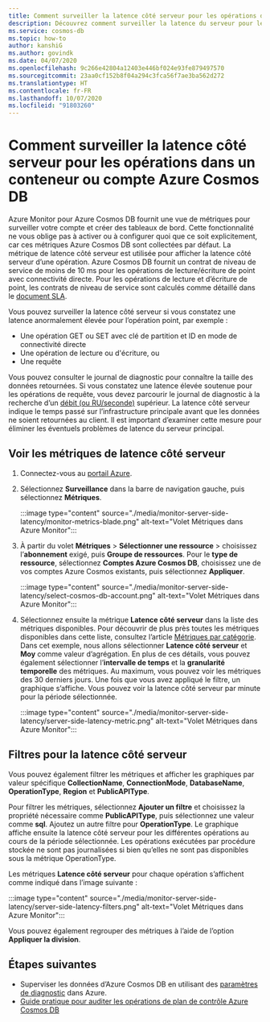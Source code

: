 ```yaml
---
title: Comment surveiller la latence côté serveur pour les opérations dans Azure Cosmos DB
description: Découvrez comment surveiller la latence du serveur pour les opérations dans un compte ou conteneur Azure Cosmos DB. Les propriétaires d’un compte Azure Cosmos DB peuvent comprendre les problèmes de latence côté serveur avec vos comptes Azure Cosmos.
ms.service: cosmos-db
ms.topic: how-to
author: kanshiG
ms.author: govindk
ms.date: 04/07/2020
ms.openlocfilehash: 9c266e42804a12403e446bf024e93fe879497570
ms.sourcegitcommit: 23aa0cf152b8f04a294c3fca56f7ae3ba562d272
ms.translationtype: HT
ms.contentlocale: fr-FR
ms.lasthandoff: 10/07/2020
ms.locfileid: "91803260"
---
```

# <a name="how-to-monitor-the-server-side-latency-for-operations-in-an-azure-cosmos-db-container-or-account"></a>Comment surveiller la latence côté serveur pour les opérations dans un conteneur ou compte Azure Cosmos DB

Azure Monitor pour Azure Cosmos DB fournit une vue de métriques pour surveiller votre compte et créer des tableaux de bord. Cette fonctionnalité ne vous oblige pas à activer ou à configurer quoi que ce soit explicitement, car ces métriques Azure Cosmos DB sont collectées par défaut. La métrique de latence côté serveur est utilisée pour afficher la latence côté serveur d’une opération. Azure Cosmos DB fournit un contrat de niveau de service de moins de 10 ms pour les opérations de lecture/écriture de point avec connectivité directe. Pour les opérations de lecture et d’écriture de point, les contrats de niveau de service sont calculés comme détaillé dans le [document SLA](https://azure.microsoft.com/support/legal/sla/cosmos-db/v1_3/).

Vous pouvez surveiller la latence côté serveur si vous constatez une latence anormalement élevée pour l’opération point, par exemple :

* Une opération GET ou SET avec clé de partition et ID en mode de connectivité directe
* Une opération de lecture ou d'écriture, ou
* Une requête

Vous pouvez consulter le journal de diagnostic pour connaître la taille des données retournées. Si vous constatez une latence élevée soutenue pour les opérations de requête, vous devez parcourir le journal de diagnostic à la recherche d’un [débit (ou RU/seconde)](cosmosdb-monitor-resource-logs.md#diagnostic-queries) supérieur. La latence côté serveur indique le temps passé sur l’infrastructure principale avant que les données ne soient retournées au client. Il est important d’examiner cette mesure pour éliminer les éventuels problèmes de latence du serveur principal.

## <a name="view-the-server-side-latency-metric"></a>Voir les métriques de latence côté serveur

1. Connectez-vous au [portail Azure](https://portal.azure.com/).

1. Sélectionnez **Surveillance** dans la barre de navigation gauche, puis sélectionnez **Métriques**.

   :::image type="content" source="./media/monitor-server-side-latency/monitor-metrics-blade.png" alt-text="Volet Métriques dans Azure Monitor":::

1. À partir du volet **Métriques** > **Sélectionner une ressource** > choisissez l’**abonnement** exigé, puis **Groupe de ressources**. Pour le **type de ressource**, sélectionnez **Comptes Azure Cosmos DB**, choisissez une de vos comptes Azure Cosmos existants, puis sélectionnez **Appliquer**.
   
   :::image type="content" source="./media/monitor-server-side-latency/select-cosmos-db-account.png" alt-text="Volet Métriques dans Azure Monitor":::

1. Sélectionnez ensuite la métrique **Latence côté serveur** dans la liste des métriques disponibles. Pour découvrir de plus près toutes les métriques disponibles dans cette liste, consultez l’article [Métriques par catégorie](monitor-cosmos-db-reference.md). Dans cet exemple, nous allons sélectionner **Latence côté serveur** et **Moy** comme valeur d’agrégation. En plus de ces détails, vous pouvez également sélectionner l’**intervalle de temps** et la **granularité temporelle** des métriques. Au maximum, vous pouvez voir les métriques des 30 derniers jours.  Une fois que vous avez appliqué le filtre, un graphique s’affiche. Vous pouvez voir la latence côté serveur par minute pour la période sélectionnée.  

   :::image type="content" source="./media/monitor-server-side-latency/server-side-latency-metric.png" alt-text="Volet Métriques dans Azure Monitor":::

## <a name="filters-for-server-side-latency"></a>Filtres pour la latence côté serveur

Vous pouvez également filtrer les métriques et afficher les graphiques par valeur spécifique **CollectionName**, **ConnectionMode**, **DatabaseName**, **OperationType**, **Region** et **PublicAPIType**. 

Pour filtrer les métriques, sélectionnez **Ajouter un filtre** et choisissez la propriété nécessaire comme **PublicAPIType**, puis sélectionnez une valeur comme **sql**. Ajoutez un autre filtre pour **OperationType**. Le graphique affiche ensuite la latence côté serveur pour les différentes opérations au cours de la période sélectionnée. Les opérations exécutées par procédure stockée ne sont pas journalisées si bien qu’elles ne sont pas disponibles sous la métrique OperationType.

Les métriques **Latence côté serveur** pour chaque opération s’affichent comme indiqué dans l’image suivante :

:::image type="content" source="./media/monitor-server-side-latency/server-side-latency-filters.png" alt-text="Volet Métriques dans Azure Monitor":::

Vous pouvez également regrouper des métriques à l’aide de l’option **Appliquer la division**.  

## <a name="next-steps"></a>Étapes suivantes

* Superviser les données d’Azure Cosmos DB en utilisant des [paramètres de diagnostic](cosmosdb-monitor-resource-logs.md) dans Azure.
* [Guide pratique pour auditer les opérations de plan de contrôle Azure Cosmos DB](audit-control-plane-logs.md)
